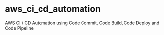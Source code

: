 # aws_ci_cd_automation
AWS CI / CD Automation using Code Commit, Code Build, Code Deploy and Code Pipeline
